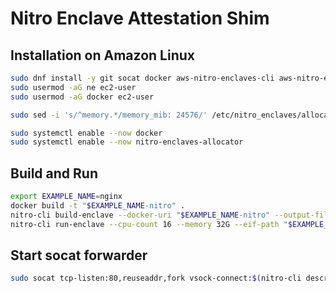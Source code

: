 # Nitro Enclave Attestation Shim

## Installation on Amazon Linux

```bash
sudo dnf install -y git socat docker aws-nitro-enclaves-cli aws-nitro-enclaves-cli-devel
sudo usermod -aG ne ec2-user
sudo usermod -aG docker ec2-user

sudo sed -i 's/^memory.*/memory_mib: 24576/' /etc/nitro_enclaves/allocator.yaml

sudo systemctl enable --now docker
sudo systemctl enable --now nitro-enclaves-allocator
```

## Build and Run

```bash
export EXAMPLE_NAME=nginx
docker build -t "$EXAMPLE_NAME-nitro" .
nitro-cli build-enclave --docker-uri "$EXAMPLE_NAME-nitro" --output-file "$EXAMPLE_NAME-nitro".eif
nitro-cli run-enclave --cpu-count 16 --memory 32G --eif-path "$EXAMPLE_NAME-nitro".eif --debug-mode
```

## Start socat forwarder

```bash
sudo socat tcp-listen:80,reuseaddr,fork vsock-connect:$(nitro-cli describe-enclaves | jq -r '.[0].EnclaveCID'):6000
```
